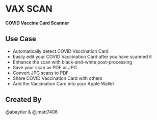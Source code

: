 # VAX SCAN
**COVID Vaccine Card Scanner**

## Use Case

- Automatically detect COVID Vaccination Card
- Easily edit your COVID Vaccination Card after you have scanned it
- Enhance the scan with black-and-white post-processing
- Save your scan as PDF or JPG
- Convert JPG scans to PDF
- Share COVID Vaccination Card with others
- Add the Vaccination Card into your Apple Wallet

## Created By
@abaytler & @jmatt7406
